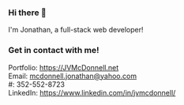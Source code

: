 ### Hi there 👋

I'm Jonathan, a full-stack web developer! 

### Get in contact with me!

Portfolio: https://JVMcDonnell.net  
Email: mcdonnell.jonathan@yahoo.com  
#: 352-552-8723   
LinkedIn: https://www.linkedin.com/in/jvmcdonnell/

<!--
**Johnnyboy7781/Johnnyboy7781** is a ✨ _special_ ✨ repository because its `README.md` (this file) appears on your GitHub profile.

Here are some ideas to get you started:

- 🔭 I’m currently working on ...
- 🌱 I’m currently learning ...
- 👯 I’m looking to collaborate on ...
- 🤔 I’m looking for help with ...
- 💬 Ask me about ...
- 📫 How to reach me: ...
- 😄 Pronouns: ...
- ⚡ Fun fact: ...
-->
